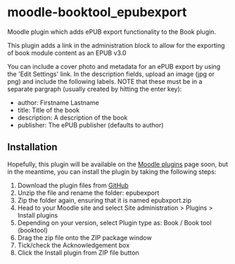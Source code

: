 # moodle-booktool_epubexport
Moodle plugin which adds ePUB export functionality to the Book plugin.

This plugin adds a link in the administration block to allow for the exporting of book module content as an EPUB v3.0

You can include a cover photo and metadata for an ePUB export by using the 'Edit Settings' link.  In the description fields, upload an image (jpg or png) and include the following labels. NOTE that these must be in a separate pargraph (usually created by hitting the enter key):

+ author: Firstname Lastname
+ title: Title of the book
+ description: A description of the book
+ publisher: The ePUB publisher (defaults to author)

## Installation

Hopefully, this plugin will be available on the [Moodle plugins](https://moodle.org/plugins/) page soon, but in the meantime, you can install the plugin by taking the following steps:

1. Download the plugin files from [GitHub](https://github.com/RichardPilbery/moodle-booktool_epubexport/archive/master.zip)
2. Unzip the file and rename the folder: epubexport
3. Zip the folder again, ensuring that it is named epubxport.zip
4. Head to your Moodle site and select Site administration > Plugins > Install plugins
5. Depending on your version, select Plugin type as: Book / Book tool (booktool)
6. Drag the zip file onto the ZIP package window
7. Tick/check the Acknowledgement box
8. Click the Install plugin from ZIP file button